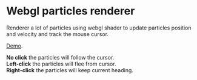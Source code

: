 # Webgl particles renderer
Renderer a lot of particles using webgl shader to update particles position and velocity and track the mouse cursor.

[Demo](http://marcflament.free.fr/demo/webgl-particles).

**No click** the particles will follow the cursor.   
**Left-click** the particles will flee from cursor.   
**Right-click** the particles will keep current heading.
